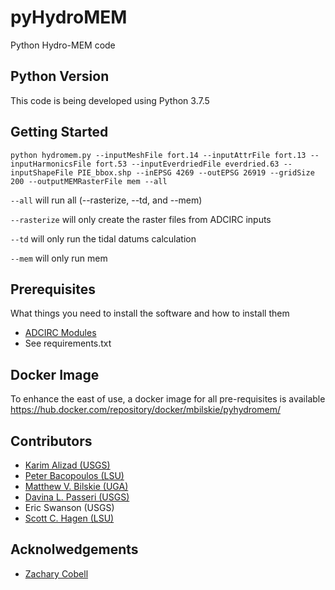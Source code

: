 # pyHydroMEM
Python Hydro-MEM code

## Python Version
This code is being developed using Python 3.7.5

## Getting Started

```python hydromem.py --inputMeshFile fort.14 --inputAttrFile fort.13 --inputHarmonicsFile fort.53 --inputEverdriedFile everdried.63 --inputShapeFile PIE_bbox.shp --inEPSG 4269 --outEPSG 26919 --gridSize 200 --outputMEMRasterFile mem --all```

```--all``` will run all (--rasterize, --td, and --mem)

```--rasterize``` will only create the raster files from ADCIRC inputs

```--td``` will only run the tidal datums calculation

```--mem``` will only run mem

## Prerequisites

What things you need to install the software and how to install them

* [ADCIRC Modules](https://github.com/zcobell/ADCIRCModules)
* See requirements.txt

## Docker Image
To enhance the east of use, a docker image for all pre-requisites is available
https://hub.docker.com/repository/docker/mbilskie/pyhydromem/

## Contributors
* [Karim Alizad (USGS)](https://www.usgs.gov/centers/spcmsc)
* [Peter Bacopoulos (LSU)](https://www.lsu.edu/ccr/)
* [Matthew V. Bilskie (UGA)](https://coast.engr.uga.edu/)
* [Davina L. Passeri (USGS)](https://www.usgs.gov/staff-profiles/davina-l-passeri?qt-staff_profile_science_products=0#qt-staff_profile_science_products)
* Eric Swanson (USGS)
* [Scott C. Hagen (LSU)](https://www.lsu.edu/ccr/)

## Acknolwedgements
* [Zachary Cobell](https://thewaterinstitute.org/our-team/zachary-cobell)
